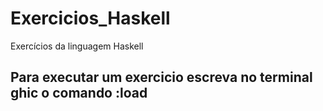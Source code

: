 # Exercicios_Haskell
Exercícios da linguagem Haskell

## Para executar um exercicio escreva no terminal ghic o comando :load 
